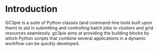 # Introduction #

GC3pie is a suite of Python classes (and command-line tools built upon them) to aid in submitting and controlling batch jobs to clusters and grid resources seamlessly. gc3pie aims at providing the building blocks by which Python scripts that combine several applications in a dynamic workflow can be quickly developed.
